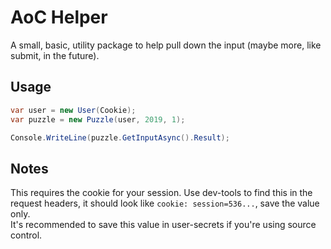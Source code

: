 # AoC Helper

A small, basic, utility package to help pull down the input (maybe more, like submit, in the future).

## Usage

``` csharp
var user = new User(Cookie);
var puzzle = new Puzzle(user, 2019, 1);

Console.WriteLine(puzzle.GetInputAsync().Result);
```

## Notes

This requires the cookie for your session. Use dev-tools to find this in the request headers, it should look like `cookie: session=536...`, save the value only.  
It's recommended to save this value in user-secrets if you're using source control.